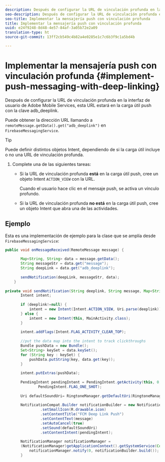 ```yaml
---
description: Después de configurar la URL de vinculación profunda en la interfaz de usuario de Adobe Mobile Services, esta URL estará en la carga útil push con la clave adb_deeplink.
seo-description: Después de configurar la URL de vinculación profunda en la interfaz de usuario de Adobe Mobile Services, esta URL estará en la carga útil push con la clave adb_deeplink.
seo-title: Implementar la mensajería push con vinculación profunda
title: Implementar la mensajería push con vinculación profunda
uuid: e24f9248-8d48-4e57-84af-3a05b72e2a09
translation-type: ht
source-git-commit: 13ff2cb549c4b82a4e0285e1c7c6b3f9c1a5bd4b

---
```



# Implementar la mensajería push con vinculación profunda {#implement-push-messaging-with-deep-linking}

Después de configurar la URL de vinculación profunda en la interfaz de usuario de Adobe Mobile Services, esta URL estará en la carga útil push con la clave adb_deeplink.

Puede obtener la dirección URL llamando a `remoteMessage.getData().get("adb_deeplink")` en `FirebaseMessagingService`.

>[!TIP]
>
>Puede definir distintos objetos Intent, dependiendo de si la carga útil incluye o no una URL de vinculación profunda.

1. Complete una de las siguientes tareas:

   * Si la URL de vinculación profunda **está** en la carga útil push, cree un objeto Intent `ACTION_VIEW` con la URL.

      Cuando el usuario hace clic en el mensaje push, se activa un vínculo profundo.

   * Si la URL de vinculación profunda **no está** en la carga útil push, cree un objeto Intent que abra una de las actividades.

## Ejemplo

Esta es una implementación de ejemplo para la clase que se amplía desde `FirebaseMessagingService`:

```java
public void onMessageReceived(RemoteMessage message) { 
 
       Map<String, String> data = message.getData(); 
       String messageStr = data.get("message"); 
       String deepLink = data.get("adb_deeplink"); 
 
       sendNotification(deepLink, messageStr, data); 
    } 
 
private void sendNotification(String deeplink, String message, Map<String, String> data) { 
       Intent intent; 
 
       if (deeplink!=null) { 
           intent = new Intent(Intent.ACTION_VIEW, Uri.parse(deeplink)); 
       } else { 
           intent = new Intent(this, MainActivity.class); 
       } 
 
       intent.addFlags(Intent.FLAG_ACTIVITY_CLEAR_TOP); 
 
       //put the data map into the intent to track clickthroughs 
       Bundle pushData = new Bundle(); 
       Set<String> keySet = data.keySet(); 
       for (String key : keySet) { 
           pushData.putString(key, data.get(key)); 
       } 
 
       intent.putExtras(pushData); 
 
       PendingIntent pendingIntent = PendingIntent.getActivity(this, 0, intent, 
               PendingIntent.FLAG_ONE_SHOT); 
 
       Uri defaultSoundUri= RingtoneManager.getDefaultUri(RingtoneManager.TYPE_NOTIFICATION); 
 
       NotificationCompat.Builder notificationBuilder = new NotificationCompat.Builder(this) 
                .setSmallIcon(R.drawable.icon) 
                .setContentTitle("FCM Deep Link Push") 
                .setContentText(message) 
                .setAutoCancel(true) 
                .setSound(defaultSoundUri) 
                .setContentIntent(pendingIntent); 
 
       NotificationManager notificationManager =  
       (NotificationManager)getApplicationContext().getSystemService(Context.NOTIFICATION_SERVICE); 
           notificationManager.notify(0, notificationBuilder.build()); 
       } 
```
